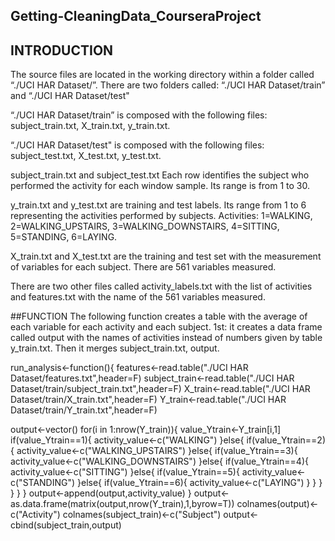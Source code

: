 ## Getting-CleaningData_CourseraProject
## INTRODUCTION
The source files are located in the working directory within a folder called “./UCI HAR Dataset/”. There are two folders called: “./UCI HAR Dataset/train” and “./UCI HAR Dataset/test" 

“./UCI HAR Dataset/train” is composed with the following files: subject_train.txt, X_train.txt, y_train.txt.

“./UCI HAR Dataset/test" is composed with the following files: subject_test.txt, X_test.txt, y_test.txt.

subject_train.txt and subject_test.txt Each row identifies the subject who performed the activity for each window sample. Its range is from 1 to 30. 

y_train.txt and y_test.txt are training and test labels. Its range from 1 to 6 representing the activities performed by subjects. Activities: 1=WALKING, 2=WALKING_UPSTAIRS, 3=WALKING_DOWNSTAIRS, 4=SITTING, 5=STANDING, 6=LAYING.

X_train.txt and X_test.txt are the training and test set with the measurement of variables for each subject. There are 561 variables measured. 

There are two other files called activity_labels.txt with the list of activities and features.txt with the name of the 561 variables measured. 


##FUNCTION
The following function creates a table with the average of each variable for each activity and each subject.
1st: it creates a data frame called output with the names of activities instead of numbers given by table y_train.txt. Then it merges subject_train.txt, output.

run_analysis<-function(){
  features<-read.table("./UCI HAR Dataset/features.txt",header=F)
  subject_train<-read.table("./UCI HAR Dataset/train/subject_train.txt",header=F)
  X_train<-read.table("./UCI HAR Dataset/train/X_train.txt",header=F)
  Y_train<-read.table("./UCI HAR Dataset/train/Y_train.txt",header=F)
  
  output<-vector()
  for(i in 1:nrow(Y_train)){
   value_Ytrain<-Y_train[i,1]
    if(value_Ytrain==1){
      activity_value<-c("WALKING")
      }else{
        if(value_Ytrain==2){
          activity_value<-c("WALKING_UPSTAIRS")
        }else{
          if(value_Ytrain==3){
            activity_value<-c("WALKING_DOWNSTAIRS")
          }else{
            if(value_Ytrain==4){
              activity_value<-c("SITTING")
            }else{
              if(value_Ytrain==5){
                activity_value<-c("STANDING")
              }else{
                if(value_Ytrain==6){
                  activity_value<-c("LAYING")
                }
              }
            }
          }
        }
      }
    output<-append(output,activity_value)
  }
  output<-as.data.frame(matrix(output,nrow(Y_train),1,byrow=T))
  colnames(output)<-c("Activity")
  colnames(subject_train)<-c("Subject")
  output<-cbind(subject_train,output)



